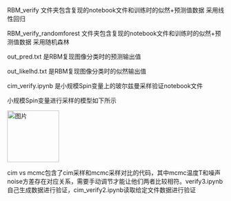 RBM_verify 文件夹包含复现的notebook文件和训练时的似然+预测值数据 采用线性回归

RBM_verify_randomforest 文件夹包含复现的notebook文件和训练时的似然+预测值数据 采用随机森林

out_pred.txt 是RBM复现图像分类时的预测输出值

out_likelhd.txt 是RBM复现图像分类时的似然输出值

cim_verify.ipynb 是小规模Spin变量上的玻尔兹曼采样验证notebook文件

小规模Spin变量进行采样的模型如下所示

<img width="120" alt="图片" src="https://github.com/user-attachments/assets/834c79f1-8afb-4e61-b7e8-4e2cd73e1314" />


cim vs mcmc包含了cim采样和mcmc采样对比的代码，其中mcmc温度T和噪声noise方差存在对应关系，需要手动调节才能让他们两者比较相符。verify3.ipynb自己生成数据进行验证，cim_verify2.ipynb读取给定文件数据进行验证


